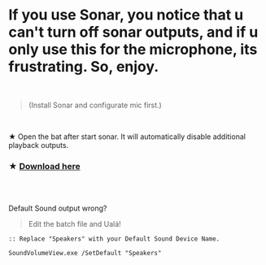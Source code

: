 # If you use Sonar, you notice that u can't turn off sonar outputs, and if u only use this for the microphone, its frustrating. So, enjoy.

</br> 

> (Install Sonar and configurate mic first.)

</br>

★ Open the bat after start sonar. It will automatically disable additional playback outputs.

### ★ [Download here](https://github.com/gzmatte/sonar/releases/download/1/Sonar.bat)

</br> 

</br> 

Default Sound output wrong? 
> Edit the batch file and Ualá!

```
:: Replace "Speakers" with your Default Sound Device Name.

SoundVolumeView.exe /SetDefault "Speakers"
```
